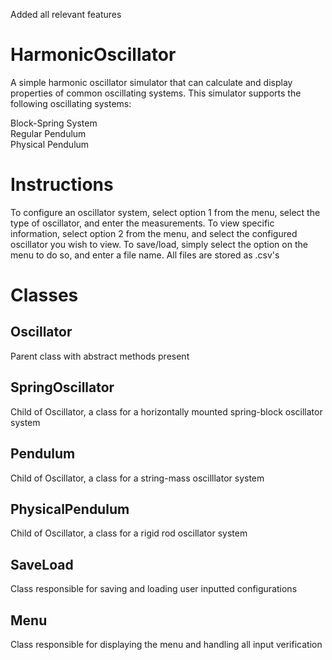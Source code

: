 Added all relevant features

# HarmonicOscillator
A simple harmonic oscillator simulator that can calculate and display properties of common oscillating systems.
This simulator supports the following oscillating systems: 

Block-Spring System  
Regular Pendulum  
Physical Pendulum   

# Instructions
To configure an oscillator system, select option 1 from the menu, select the type of oscillator, and enter the measurements.
To view specific information, select option 2 from the menu, and select the configured oscillator you wish to view. 
To save/load, simply select the option on the menu to do so, and enter a file name. All files are stored as .csv's 

# Classes
## Oscillator
Parent class with abstract methods present

## SpringOscillator
Child of Oscillator, a class for a horizontally mounted spring-block oscillator system

## Pendulum
Child of Oscillator, a class for a string-mass oscilllator system

## PhysicalPendulum
Child of Oscillator, a class for a rigid rod oscillator system

## SaveLoad
Class responsible for saving and loading user inputted configurations

## Menu
Class responsible for displaying the menu and handling all input verification
